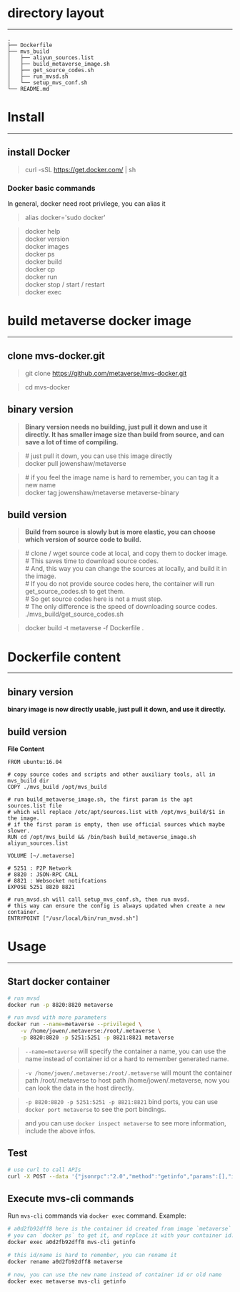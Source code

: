 # directory layout
***

```tree
.
├── Dockerfile
├── mvs_build
│   ├── aliyun_sources.list
│   ├── build_metaverse_image.sh
│   ├── get_source_codes.sh
│   ├── run_mvsd.sh
│   └── setup_mvs_conf.sh
└── README.md
```

# Install 
***

## install Docker
> curl -sSL https://get.docker.com/ | sh

### Docker basic commands
In general, docker need root privilege, you can alias it  
> alias docker='sudo docker'

> docker help  
> docker version  
> docker images  
> docker ps  
> docker build  
> docker cp  
> docker run  
> docker stop / start / restart  
> docker exec

# build metaverse docker image
***

## clone mvs-docker.git

> git clone https://github.com/metaverse/mvs-docker.git

> cd mvs-docker

## binary version

> **Binary version needs no building, just pull it down and use it directly. It has smaller image size than build from source, and can save a lot of time of compiling.**

> \# just pull it down, you can use this image directly  
> docker pull jowenshaw/metaverse

> \# if you feel the image name is hard to remember, you can tag it a new name  
> docker tag jowenshaw/metaverse metaverse-binary

## build version

> **Build from source is slowly but is more elastic, you can choose which version of source code to build.**

> \# clone / wget source code at local, and copy them to docker image.  
> \# This saves time to download source codes.  
> \# And, this way you can change the sources at locally, and build it in the image.  
> \# If you do not provide source codes here, the container will run get_source_codes.sh to get them.  
> \# So get source codes here is not a must step.  
> \# The only difference is the speed of downloading source codes.  
> ./mvs_build/get_source_codes.sh

> docker build -t metaverse -f Dockerfile .


# Dockerfile content
***

## binary version

**binary image is now directly usable, just pull it down, and use it directly.**

## build version

**File Content**
```file
FROM ubuntu:16.04

# copy source codes and scripts and other auxiliary tools, all in mvs_build dir
COPY ./mvs_build /opt/mvs_build

# run build_metaverse_image.sh, the first param is the apt sources.list file
# which will replace /etc/apt/sources.list with /opt/mvs_build/$1 in the image.
# if the first param is empty, then use official sources which maybe slower.
RUN cd /opt/mvs_build && /bin/bash build_metaverse_image.sh aliyun_sources.list

VOLUME [~/.metaverse]

# 5251 : P2P Network
# 8820 : JSON-RPC CALL
# 8821 : Websocket notifcations
EXPOSE 5251 8820 8821

# run_mvsd.sh will call setup_mvs_conf.sh, then run mvsd.
# this way can ensure the config is always updated when create a new container.
ENTRYPOINT ["/usr/local/bin/run_mvsd.sh"]
```


# Usage
***

## Start docker container
```bash
# run mvsd
docker run -p 8820:8820 metaverse
```

```bash
# run mvsd with more parameters
docker run --name=metaverse --privileged \
    -v /home/jowen/.metaverse:/root/.metaverse \
    -p 8820:8820 -p 5251:5251 -p 8821:8821 metaverse
```
> `--name=metaverse` will specify the container a name, you can use the name instead of container id or a hard to remember generated name.

> `-v /home/jowen/.metaverse:/root/.metaverse` will mount the container path /root/.metaverse to host path /home/jowen/.metaverse, now you can look the data in the host directly.

> `-p 8820:8820 -p 5251:5251 -p 8821:8821` bind ports, you can use `docker port metaverse` to see the port bindings.

> and you can use `docker inspect metaverse` to see more information, include the above infos.


## Test
```bash
# use curl to call APIs
curl -X POST --data '{"jsonrpc":"2.0","method":"getinfo","params":[],"id":25}' http://127.0.0.1:8820/rpc/v2
```

## Execute mvs-cli commands
Run `mvs-cli` commands via `docker exec` command. Example:
```bash
# a0d2fb92dff8 here is the container id created from image `metaverse`
# you can `docker ps` to get it, and replace it with your container id.
docker exec a0d2fb92dff8 mvs-cli getinfo

# this id/name is hard to remember, you can rename it
docker rename a0d2fb92dff8 metaverse

# now, you can use the new name instead of container id or old name
docker exec metaverse mvs-cli getinfo
```

